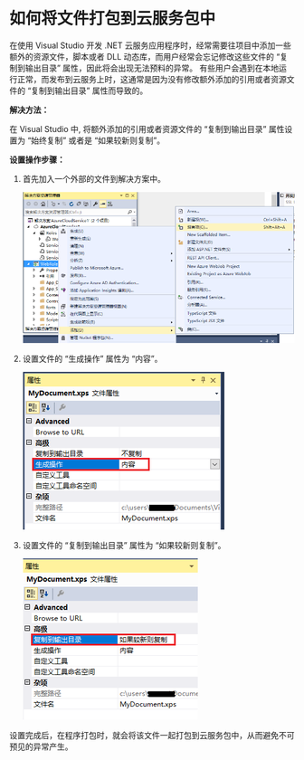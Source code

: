 <properties
    pageTitle="如何将文件打包到云服务包中"
    description="通过 Visual Studio 将额外的文件打包到 Cloud Services Package"
    services="cloud-services"
    documentationCenter=""
    authors=""
    manager=""
    editor=""
    tags="Visual Studio,Cloud Service,Package"/>

<tags
    ms.service="cloud-services-aog"
    ms.date="12/16/2016"
    wacn.date="12/16/2016"/>

# 如何将文件打包到云服务包中

在使用 Visual Studio 开发 .NET 云服务应用程序时，经常需要往项目中添加一些额外的资源文件，脚本或者 DLL 动态库，而用户经常会忘记修改这些文件的 “复制到输出目录” 属性，因此将会出现无法预料的异常。
有些用户会遇到在本地运行正常，而发布到云服务上时，这通常是因为没有修改额外添加的引用或者资源文件的 “复制到输出目录” 属性而导致的。

**解决方法：**

在 Visual Studio 中, 将额外添加的引用或者资源文件的 “复制到输出目录” 属性设置为 “始终复制” 或者是 “如果较新则复制”。

**设置操作步骤：**  

1.	首先加入一个外部的文件到解决方案中。

	![import-extra-file](./media/aog-cloud-services-howto-vs-package-exisiting-file/import-extra-file.png)

2.	设置文件的 “生成操作” 属性为 “内容”。

	![build-action](./media/aog-cloud-services-howto-vs-package-exisiting-file/build-action.png)

3.	设置文件的 “复制到输出目录” 属性为 “如果较新则复制”。

	![copy-to-output-directory](./media/aog-cloud-services-howto-vs-package-exisiting-file/copy-to-output-directory.png)

设置完成后，在程序打包时，就会将该文件一起打包到云服务包中，从而避免不可预见的异常产生。
